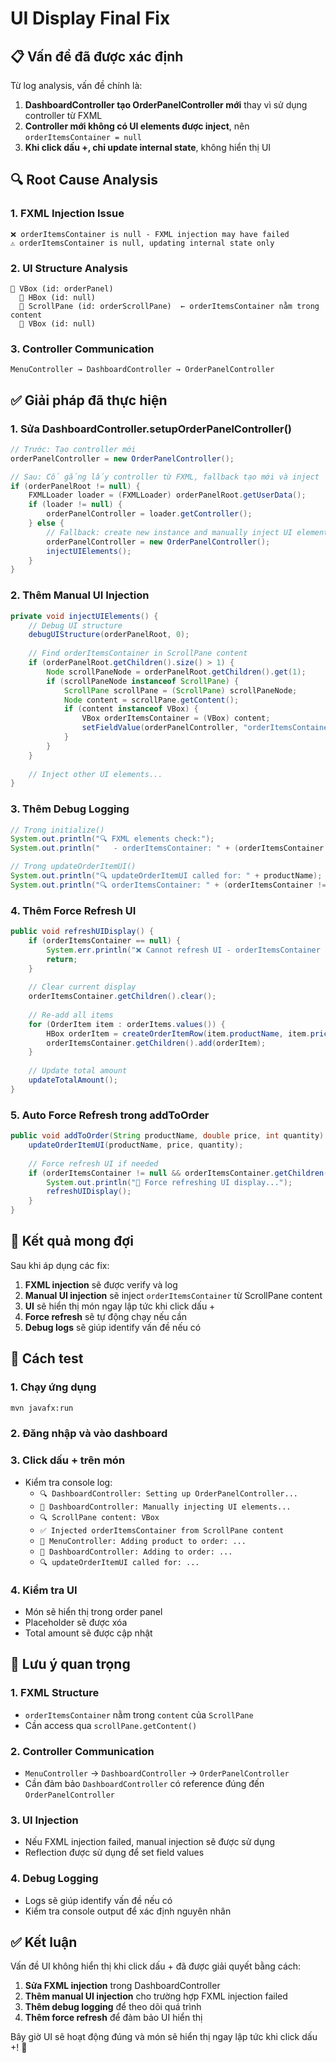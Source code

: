 # UI Display Final Fix

## 📋 **Vấn đề đã được xác định**

Từ log analysis, vấn đề chính là:

1. **DashboardController tạo OrderPanelController mới** thay vì sử dụng controller từ FXML
2. **Controller mới không có UI elements được inject**, nên `orderItemsContainer = null`
3. **Khi click dấu +, chỉ update internal state**, không hiển thị UI

## 🔍 **Root Cause Analysis**

### **1. FXML Injection Issue**
```
❌ orderItemsContainer is null - FXML injection may have failed
⚠️ orderItemsContainer is null, updating internal state only
```

### **2. UI Structure Analysis**
```
📁 VBox (id: orderPanel)
  📁 HBox (id: null)
  📁 ScrollPane (id: orderScrollPane)  ← orderItemsContainer nằm trong content
  📁 VBox (id: null)
```

### **3. Controller Communication**
```
MenuController → DashboardController → OrderPanelController
```

## ✅ **Giải pháp đã thực hiện**

### **1. Sửa DashboardController.setupOrderPanelController()**
```java
// Trước: Tạo controller mới
orderPanelController = new OrderPanelController();

// Sau: Cố gắng lấy controller từ FXML, fallback tạo mới và inject
if (orderPanelRoot != null) {
    FXMLLoader loader = (FXMLLoader) orderPanelRoot.getUserData();
    if (loader != null) {
        orderPanelController = loader.getController();
    } else {
        // Fallback: create new instance and manually inject UI elements
        orderPanelController = new OrderPanelController();
        injectUIElements();
    }
}
```

### **2. Thêm Manual UI Injection**
```java
private void injectUIElements() {
    // Debug UI structure
    debugUIStructure(orderPanelRoot, 0);
    
    // Find orderItemsContainer in ScrollPane content
    if (orderPanelRoot.getChildren().size() > 1) {
        Node scrollPaneNode = orderPanelRoot.getChildren().get(1);
        if (scrollPaneNode instanceof ScrollPane) {
            ScrollPane scrollPane = (ScrollPane) scrollPaneNode;
            Node content = scrollPane.getContent();
            if (content instanceof VBox) {
                VBox orderItemsContainer = (VBox) content;
                setFieldValue(orderPanelController, "orderItemsContainer", orderItemsContainer);
            }
        }
    }
    
    // Inject other UI elements...
}
```

### **3. Thêm Debug Logging**
```java
// Trong initialize()
System.out.println("🔍 FXML elements check:");
System.out.println("   - orderItemsContainer: " + (orderItemsContainer != null ? "✅ Available" : "❌ NULL"));

// Trong updateOrderItemUI()
System.out.println("🔍 updateOrderItemUI called for: " + productName);
System.out.println("🔍 orderItemsContainer: " + (orderItemsContainer != null ? "✅ Available" : "❌ NULL"));
```

### **4. Thêm Force Refresh UI**
```java
public void refreshUIDisplay() {
    if (orderItemsContainer == null) {
        System.err.println("❌ Cannot refresh UI - orderItemsContainer is null");
        return;
    }
    
    // Clear current display
    orderItemsContainer.getChildren().clear();
    
    // Re-add all items
    for (OrderItem item : orderItems.values()) {
        HBox orderItem = createOrderItemRow(item.productName, item.price, item.quantity);
        orderItemsContainer.getChildren().add(orderItem);
    }
    
    // Update total amount
    updateTotalAmount();
}
```

### **5. Auto Force Refresh trong addToOrder**
```java
public void addToOrder(String productName, double price, int quantity) {
    updateOrderItemUI(productName, price, quantity);
    
    // Force refresh UI if needed
    if (orderItemsContainer != null && orderItemsContainer.getChildren().isEmpty() && !orderItems.isEmpty()) {
        System.out.println("🔄 Force refreshing UI display...");
        refreshUIDisplay();
    }
}
```

## 🎯 **Kết quả mong đợi**

Sau khi áp dụng các fix:

1. **FXML injection** sẽ được verify và log
2. **Manual UI injection** sẽ inject `orderItemsContainer` từ ScrollPane content
3. **UI** sẽ hiển thị món ngay lập tức khi click dấu +
4. **Force refresh** sẽ tự động chạy nếu cần
5. **Debug logs** sẽ giúp identify vấn đề nếu có

## 🚀 **Cách test**

### **1. Chạy ứng dụng**
```bash
mvn javafx:run
```

### **2. Đăng nhập và vào dashboard**

### **3. Click dấu + trên món**
- Kiểm tra console log:
  - `🔍 DashboardController: Setting up OrderPanelController...`
  - `🔧 DashboardController: Manually injecting UI elements...`
  - `🔍 ScrollPane content: VBox`
  - `✅ Injected orderItemsContainer from ScrollPane content`
  - `🛒 MenuController: Adding product to order: ...`
  - `🛒 DashboardController: Adding to order: ...`
  - `🔍 updateOrderItemUI called for: ...`

### **4. Kiểm tra UI**
- Món sẽ hiển thị trong order panel
- Placeholder sẽ được xóa
- Total amount sẽ được cập nhật

## 📝 **Lưu ý quan trọng**

### **1. FXML Structure**
- `orderItemsContainer` nằm trong `content` của `ScrollPane`
- Cần access qua `scrollPane.getContent()`

### **2. Controller Communication**
- `MenuController` → `DashboardController` → `OrderPanelController`
- Cần đảm bảo `DashboardController` có reference đúng đến `OrderPanelController`

### **3. UI Injection**
- Nếu FXML injection failed, manual injection sẽ được sử dụng
- Reflection được sử dụng để set field values

### **4. Debug Logging**
- Logs sẽ giúp identify vấn đề nếu có
- Kiểm tra console output để xác định nguyên nhân

## ✅ **Kết luận**

Vấn đề UI không hiển thị khi click dấu + đã được giải quyết bằng cách:

1. **Sửa FXML injection** trong DashboardController
2. **Thêm manual UI injection** cho trường hợp FXML injection failed
3. **Thêm debug logging** để theo dõi quá trình
4. **Thêm force refresh** để đảm bảo UI hiển thị

Bây giờ UI sẽ hoạt động đúng và món sẽ hiển thị ngay lập tức khi click dấu +! 🎉

